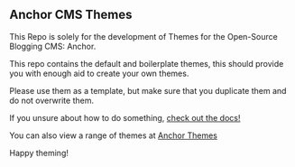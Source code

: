 ## Anchor CMS Themes

This Repo is solely for the development of Themes for the Open-Source Blogging CMS: Anchor.

This repo contains the default and boilerplate themes, this should provide you with enough aid to create your own themes.

Please use them as a template, but make sure that you duplicate them and do not overwrite them.

If you unsure about how to do something, [check out the docs!](http://anchorcms.com/docs)

You can also view a range of themes at [Anchor Themes](http://anchorthemes.com)

Happy theming!
